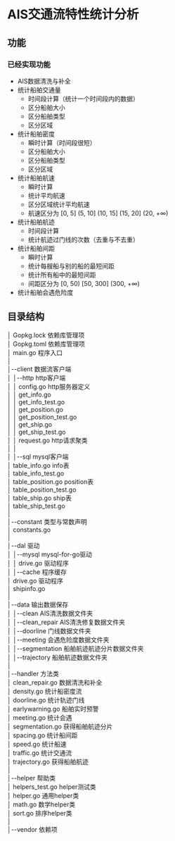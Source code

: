 # AIS交通流特性统计分析

## 功能
### 已经实现功能
* AIS数据清洗与补全
* 统计船舶交通量
    * 时间段计算（统计一个时间段内的数据）
    * 区分船舶大小
    * 区分船舶类型
    * 区分区域
* 统计船舶密度
    * 瞬时计算（时间段很短）
    * 区分船舶大小
    * 区分船舶类型
    * 区分区域
* 统计船舶航速
    * 瞬时计算
    * 统计平均航速
    * 区分区域统计平均航速
    * 航速区分为 [0, 5] (5, 10] (10, 15] (15, 20] (20, +∞)
* 统计船舶航迹
    * 时间段计算
    * 统计航迹过门线的次数（去重与不去重）
* 统计船舶间距
    * 瞬时计算
    * 统计每艘船与别的船的最短间距
    * 统计所有船中的最短间距
    * 间距区分为 [0, 50) [50, 300] (300, +∞)
* 统计船舶会遇危险度

## 目录结构  
│  Gopkg.lock 依赖库管理项  
│  Gopkg.toml 依赖库管理项  
│  main.go 程序入口  
│  
│--client 数据流客户端  
│  │--http http客户端  
│  │      config.go http服务器定义  
│  │      get_info.go  
│  │      get_info_test.go  
│  │      get_position.go  
│  │      get_position_test.go  
│  │      get_ship.go  
│  │      get_ship_test.go  
│  │      request.go http请求聚类  
│  │  
│  │--sql mysql客户端  
│          table_info.go info表  
│          table_info_test.go  
│          table_position.go position表  
│          table_position_test.go  
│          table_ship.go ship表  
│          table_ship_test.go  
│  
│--constant 类型与常数声明  
│      constants.go  
│  
│--dal 驱动  
│  │--mysql mysql-for-go驱动  
│  │      drive.go  驱动程序  
│  │--cache 程序缓存  
│          drive.go  驱动程序  
│          shipinfo.go  
│  
│--data 输出数据保存  
│  │--clean AIS清洗数据文件夹  
│  │--clean_repair AIS清洗修复数据文件夹  
│  │--doorline 门线数据文件夹  
│  │--meeting 会遇危险度数据文件夹  
│  │--segmentation 船舶航迹航迹分片数据文件夹  
│  │--trajectory 船舶航迹数据文件夹  
│  
│--handler 方法类  
│      clean_repair.go 数据清洗和补全  
│      density.go 统计船密度流  
│      doorline.go 统计轨迹门线  
│      earlywarning.go 船舶实时预警   
│      meeting.go 统计会遇  
│      segmentation.go 获得船舶航迹分片  
│      spacing.go 统计船间距  
│      speed.go 统计船速  
│      traffic.go 统计交通流  
│      trajectory.go 获得船舶航迹  
│  
│--helper 帮助类  
│      helpers_test.go  helper测试类  
│      helper.go  通用helper类  
│      math.go  数学helper类  
│      sort.go  排序helper类  
│  
│--vendor 依赖项  

